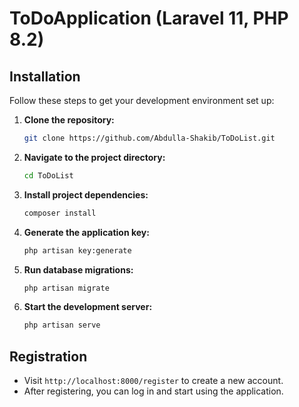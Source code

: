 # ToDoApplication (Laravel 11, PHP 8.2)
## Installation

Follow these steps to get your development environment set up:

1. **Clone the repository:**

    ```bash
    git clone https://github.com/Abdulla-Shakib/ToDoList.git
    ```

2. **Navigate to the project directory:**

    ```bash
    cd ToDoList
    ```

3. **Install project dependencies:**

    ```bash
    composer install
    ```

4. **Generate the application key:**

    ```bash
    php artisan key:generate
    ```

5. **Run database migrations:**

    ```bash
    php artisan migrate
    ```

6. **Start the development server:**

    ```bash
    php artisan serve
    ```

## Registration

- Visit `http://localhost:8000/register` to create a new account.
- After registering, you can log in and start using the application.
